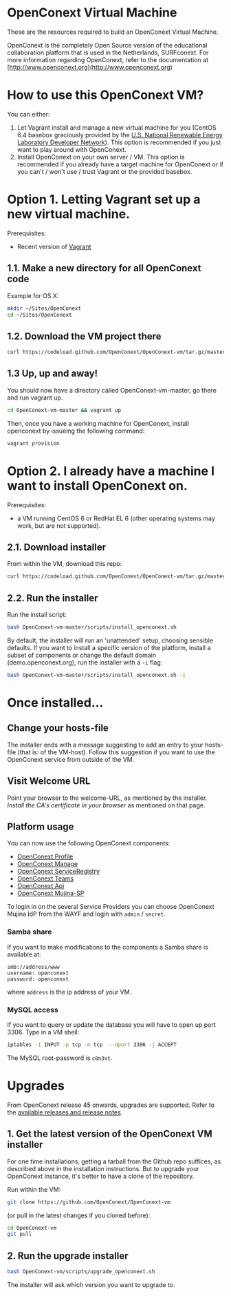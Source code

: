 # OpenConext Virtual Machine

These are the resources required to build an OpenConext Virtual Machine.

OpenConext is the completely Open Source version of the educational collaboration platform that is used in the Netherlands, SURFconext.
For more information regarding OpenConext, refer to the documentation at [http://www.openconext.org](http://www.openconext.org)

# How to use this OpenConext VM?

You can either:

1.  Let Vagrant install and manage a new virtual machine for you (CentOS 6.4 basebox graciously provided by the
[U.S. National Renewable Energy Laboratory Developer Network](http://developer.nrel.gov/)). This option is recommended if you just want to play around with OpenConext. 
2.  Install OpenConext on your own server / VM. This option is recommended if you already have a target machine for OpenConext or if you can't / won't use / trust Vagrant or the provided basebox.

# Option 1. Letting Vagrant set up a new virtual machine.

Prerequisites:
* Recent version of [Vagrant](https://www.vagrantup.com)

## 1.1. Make a new directory for all OpenConext code

Example for OS X:
```bash
mkdir ~/Sites/OpenConext
cd ~/Sites/OpenConext
```

## 1.2. Download the VM project there
```bash
curl https://codeload.github.com/OpenConext/OpenConext-vm/tar.gz/master | tar zxv
```

## 1.3 Up, up and away!
You should now have a directory called OpenConext-vm-master, go there and run vagrant up.
```bash
cd OpenConext-vm-master && vagrant up
```

Then, once you have a working machine for OpenConext, install openconext by issueing the following command:
```bash
vagrant provision
```

# Option 2. I already have a machine I want to install OpenConext on.
Prerequisites:
* a VM running CentOS 6 or RedHat EL 6 (other operating systems may work, but are not supported).

## 2.1. Download installer
From within the VM, download this repo:

```bash
curl https://codeload.github.com/OpenConext/OpenConext-vm/tar.gz/master | tar zx
```

## 2.2. Run the installer
Run the install script:

```bash
bash OpenConext-vm-master/scripts/install_openconext.sh
```

By default, the installer will run an 'unattended' setup, choosing sensible defaults.
If you want to install a specific version of the platform, install a subset of components or change the default domain (demo.openconext.org), run the installer with a ````-i```` flag:

```bash
bash OpenConext-vm-master/scripts/install_openconext.sh -i
```

# Once installed...

## Change your hosts-file
The installer ends with a message suggesting to add an entry to your hosts-file (that is: of the VM-host).
Follow this suggestion if you want to use the OpenConext service from outside of the VM.

## Visit Welcome URL
Point your browser to the welcome-URL, as mentioned by the installer.
_Install the CA's certificate in your browser_ as mentioned on that page.


## Platform usage

You can now use the following OpenConext components:

* [OpenConext Profile](https://profile.demo.openconext.org)
* [OpenConext Manage](https://manage.demo.openconext.org)
* [OpenConext ServiceRegistry](https://serviceregistry.demo.openconext.org)
* [OpenConext Teams](https://teams.demo.openconext.org)
* [OpenConext Api](https://api.demo.openconext.org/v1/test)
* [OpenConext Mujina-SP](https://mujina-sp.demo.openconext.org)

To login in on the several Service Providers you can choose OpenConext Mujina IdP from the WAYF and login with ``admin`` / ``secret``.

### Samba share
If you want to make modifications to the components a Samba share is available at:

    smb://address/www
    username: openconext
    password: openconext

where ``address`` is the ip address of your VM.

### MySQL access
If you want to query or update the database you will have to open up port 3306. Type in a VM shell:

```bash
iptables -I INPUT -p tcp -m tcp  --dport 3306 -j ACCEPT
```

The MySQL root-password is ``c0n3xt``.

# Upgrades

From OpenConext release 45 onwards, upgrades are supported. Refer to the [available releases and release notes](https://wiki.surfnetlabs.nl/display/OpenConext/Releases).

## 1. Get the latest version of the OpenConext VM installer

For one time installations, getting a tarball from the Github repo suffices, as described above in the installation instructions.
But to upgrade your OpenConext instance, it's better to have a clone of the repository.

Run within the VM:

```bash
git clone https://github.com/OpenConext/OpenConext-vm
```

(or pull in the latest changes if you cloned before):

```bash
cd OpenConext-vm
git pull
```

## 2. Run the upgrade installer

```bash
bash OpenConext-vm/scripts/upgrade_openconext.sh
```

The installer will ask which version you want to upgrade to.
